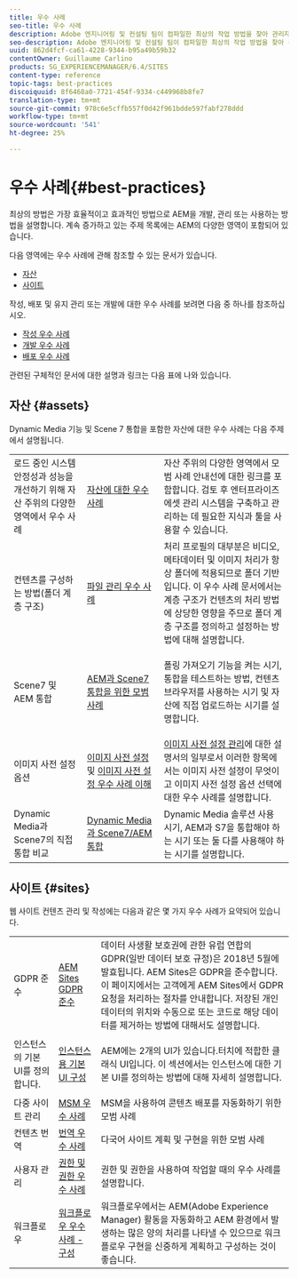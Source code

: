 ```yaml
---
title: 우수 사례
seo-title: 우수 사례
description: Adobe 엔지니어링 및 컨설팅 팀이 컴파일한 최상의 작업 방법을 찾아 관리자가 원활하게 작업을 시작할 수 있도록 돕습니다.
seo-description: Adobe 엔지니어링 및 컨설팅 팀이 컴파일한 최상의 작업 방법을 찾아 관리자가 원활하게 작업을 시작할 수 있도록 돕습니다.
uuid: 862d4fcf-ca61-4228-9344-b95a49b59b32
contentOwner: Guillaume Carlino
products: SG_EXPERIENCEMANAGER/6.4/SITES
content-type: reference
topic-tags: best-practices
discoiquuid: 8f6468a0-7721-454f-9334-c449968b8fe7
translation-type: tm+mt
source-git-commit: 978c6e5cffb557f0d42f961bdde597fabf278ddd
workflow-type: tm+mt
source-wordcount: '541'
ht-degree: 25%

---
```



# 우수 사례{#best-practices}

최상의 방법은 가장 효율적이고 효과적인 방법으로 AEM을 개발, 관리 또는 사용하는 방법을 설명합니다. 계속 증가하고 있는 주제 목록에는 AEM의 다양한 영역이 포함되어 있습니다.

다음 영역에는 우수 사례에 관해 참조할 수 있는 문서가 있습니다.

* [자산](#assets)
* [사이트](#sites)

작성, 배포 및 유지 관리 또는 개발에 대한 우수 사례를 보려면 다음 중 하나를 참조하십시오.

* [작성 우수 사례](/help/sites-authoring/best-practices.md)
* [개발 우수 사례](/help/sites-developing/best-practices.md)
* [배포 우수 사례](/help/sites-deploying/best-practices.md)

관련된 구체적인 문서에 대한 설명과 링크는 다음 표에 나와 있습니다.

## 자산 {#assets}

Dynamic Media 기능 및 Scene 7 통합을 포함한 자산에 대한 우수 사례는 다음 주제에서 설명됩니다.

<table> 
 <tbody>
  <tr>
   <td>로드 중인 시스템 안정성과 성능을 개선하기 위해 자산 주위의 다양한 영역에서 우수 사례</td> 
   <td><a href="/help/assets/organize-assets.md">자산에 대한 우수 사례</a></td> 
   <td>자산 주위의 다양한 영역에서 모범 사례 안내선에 대한 링크를 포함합니다. 검토 후 엔터프라이즈 에셋 관리 시스템을 구축하고 관리하는 데 필요한 지식과 툴을 사용할 수 있습니다.</td> 
  </tr>
  <tr>
   <td>컨텐츠를 구성하는 방법(폴더 계층 구조)</td> 
   <td><a href="/help/assets/organize-assets.md">파일 관리 우수 사례</a></td> 
   <td>처리 프로필의 대부분은 비디오, 메타데이터 및 이미지 처리가 항상 폴더에 적용되므로 폴더 기반입니다. 이 우수 사례 문서에서는 계층 구조가 컨텐츠의 처리 방법에 상당한 영향을 주므로 폴더 계층 구조를 정의하고 설정하는 방법에 대해 설명합니다. </td> 
  </tr>
  <tr>
   <td>Scene7 및 AEM 통합</td> 
   <td><a href="/help/sites-administering/scene7.md#best-practices-for-integrating-scene-with-aem">AEM과 Scene7 통합을 위한 모범 사례</a></td> 
   <td><p>폴링 가져오기 기능을 켜는 시기, 통합을 테스트하는 방법, 컨텐츠 브라우저를 사용하는 시기 및 자산에 직접 업로드하는 시기를 설명합니다.</p> </td> 
  </tr>
  <tr>
   <td>이미지 사전 설정 옵션</td> 
   <td><a href="/help/assets/managing-image-presets.md#understanding-image-presets">이미지 사전 설정</a> 및 <a href="/help/assets/managing-image-presets.md#image-preset-options">이미지 사전 설정 우수 사례 이해</a></td> 
   <td><a href="/help/assets/managing-image-presets.md">이미지 사전 설정 관리</a>에 대한 설명서의 일부로서 이러한 항목에서는 이미지 사전 설정이 무엇이고 이미지 사전 설정 옵션 선택에 대한 우수 사례를 설명합니다.</td> 
  </tr>
  <tr>
   <td>Dynamic Media과 Scene7의 직접 통합 비교</td> 
   <td><a href="/help/sites-administering/scene7.md#aem-scene-integration-versus-dynamic-media">Dynamic Media과 Scene7/AEM 통합</a></td> 
   <td>Dynamic Media 솔루션 사용 시기, AEM과 S7을 통합해야 하는 시기 또는 둘 다를 사용해야 하는 시기를 설명합니다.</td> 
  </tr>
 </tbody>
</table>

## 사이트 {#sites}

웹 사이트 컨텐츠 관리 및 작성에는 다음과 같은 몇 가지 우수 사례가 요약되어 있습니다.

<table> 
 <tbody>
  <tr>
   <td>GDPR 준수</td> 
   <td><a href="/help/sites-administering/gdpr-compliance-sites.md">AEM Sites GDPR 준수</a></td> 
   <td>데이터 사생활 보호권에 관한 유럽 연합의 GDPR(일반 데이터 보호 규정)은 2018년 5월에 발효됩니다. AEM Sites은 GDPR을 준수합니다. 이 페이지에서는 고객에게 AEM Sites에서 GDPR 요청을 처리하는 절차를 안내합니다. 저장된 개인 데이터의 위치와 수동으로 또는 코드로 해당 데이터를 제거하는 방법에 대해서도 설명합니다.</td> 
  </tr>
  <tr>
   <td>인스턴스의 기본 UI를 정의합니다.</td> 
   <td><p><a href="/help/sites-authoring/select-ui.md#configuring-the-default-ui-for-your-instance">인스턴스용 기본 UI 구성</a></p> </td> 
   <td>AEM에는 2개의 UI가 있습니다.터치에 적합한 클래식 UI입니다. 이 섹션에서는 인스턴스에 대한 기본 UI를 정의하는 방법에 대해 자세히 설명합니다.</td> 
  </tr>
  <tr>
   <td>다중 사이트 관리</td> 
   <td><a href="/help/sites-administering/msm-best-practices.md">MSM 우수 사례</a></td> 
   <td>MSM을 사용하여 콘텐츠 배포를 자동화하기 위한 모범 사례 </td> 
  </tr>
  <tr>
   <td>컨텐츠 번역</td> 
   <td><a href="/help/sites-administering/tc-bp.md">번역 우수 사례</a></td> 
   <td>다국어 사이트 계획 및 구현을 위한 모범 사례</td> 
  </tr>
  <tr>
   <td>사용자 관리</td> 
   <td><a href="/help/sites-administering/security.md#best-practices">권한 및 권한 우수 사례</a></td> 
   <td>권한 및 권한을 사용하여 작업할 때의 우수 사례를 설명합니다. </td> 
  </tr>
  <tr>
   <td>워크플로우</td> 
   <td><a href="/help/sites-developing/workflows-best-practices.md#configuration">워크플로우 우수 사례 - 구성</a></td> 
   <td>워크플로우에서는 AEM(Adobe Experience Manager) 활동을 자동화하고 AEM 환경에서 발생하는 많은 양의 처리를 나타낼 수 있으므로 워크플로우 구현을 신중하게 계획하고 구성하는 것이 좋습니다.</td> 
  </tr>
 </tbody>
</table>

